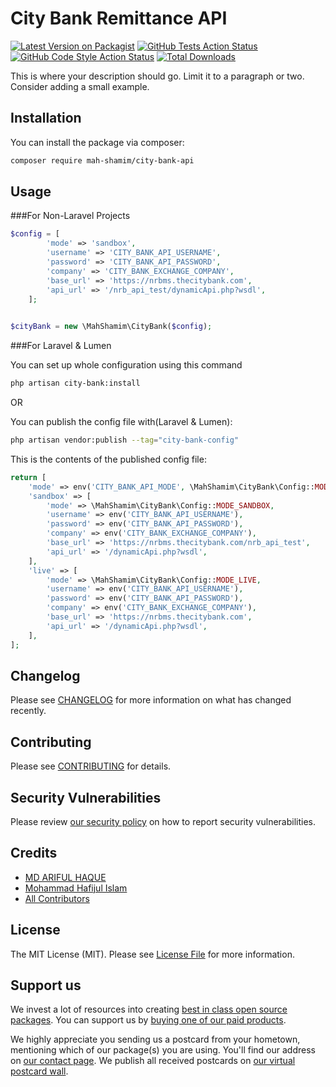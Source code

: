 # City Bank Remittance API

[![Latest Version on Packagist](https://img.shields.io/packagist/v/mah-shamim/city-bank-api.svg?style=flat-square)](https://packagist.org/packages/mah-shamim/city-bank-api)
[![GitHub Tests Action Status](https://img.shields.io/github/workflow/status/mah-shamim/city-bank-api/run-tests?label=tests)](https://github.com/mah-shamim/city-bank-api/actions?query=workflow%3Arun-tests+branch%3Amain)
[![GitHub Code Style Action Status](https://img.shields.io/github/workflow/status/mah-shamim/city-bank-api/Fix%20PHP%20code%20style%20issues?label=code%20style)](https://github.com/mah-shamim/city-bank-api/actions?query=workflow%3A"Fix+PHP+code+style+issues"+branch%3Amain)
[![Total Downloads](https://img.shields.io/packagist/dt/mah-shamim/city-bank-api.svg?style=flat-square)](https://packagist.org/packages/mah-shamim/city-bank-api)

This is where your description should go. Limit it to a paragraph or two. Consider adding a small example.

## Installation

You can install the package via composer:

```bash
composer require mah-shamim/city-bank-api
```

## Usage

###For Non-Laravel Projects
```php
$config = [
        'mode' => 'sandbox',
        'username' => 'CITY_BANK_API_USERNAME',
        'password' => 'CITY_BANK_API_PASSWORD',
        'company' => 'CITY_BANK_EXCHANGE_COMPANY',
        'base_url' => 'https://nrbms.thecitybank.com',
        'api_url' => '/nrb_api_test/dynamicApi.php?wsdl',
    ];
    

$cityBank = new \MahShamim\CityBank($config);
```

###For Laravel & Lumen

You can set up whole configuration using this command
```bash
php artisan city-bank:install
```

OR

You can publish the config file with(Laravel & Lumen):
```bash
php artisan vendor:publish --tag="city-bank-config"
```

This is the contents of the published config file:

```php
return [
    'mode' => env('CITY_BANK_API_MODE', \MahShamim\CityBank\Config::MODE_SANDBOX), //sandbox, live
    'sandbox' => [
        'mode' => \MahShamim\CityBank\Config::MODE_SANDBOX,
        'username' => env('CITY_BANK_API_USERNAME'),
        'password' => env('CITY_BANK_API_PASSWORD'),
        'company' => env('CITY_BANK_EXCHANGE_COMPANY'),
        'base_url' => 'https://nrbms.thecitybank.com/nrb_api_test',
        'api_url' => '/dynamicApi.php?wsdl',
    ],
    'live' => [
        'mode' => \MahShamim\CityBank\Config::MODE_LIVE,
        'username' => env('CITY_BANK_API_USERNAME'),
        'password' => env('CITY_BANK_API_PASSWORD'),
        'company' => env('CITY_BANK_EXCHANGE_COMPANY'),
        'base_url' => 'https://nrbms.thecitybank.com',
        'api_url' => '/dynamicApi.php?wsdl',
    ],
];
```
## Changelog

Please see [CHANGELOG](CHANGELOG.md) for more information on what has changed recently.

## Contributing

Please see [CONTRIBUTING](https://github.com/mah-shamim/.github/blob/main/CONTRIBUTING.md) for details.

## Security Vulnerabilities

Please review [our security policy](../../security/policy) on how to report security vulnerabilities.

## Credits

- [MD ARIFUL HAQUE](https://github.com/mah-shamim)
- [Mohammad Hafijul Islam](https://github.com/hafijul233)
- [All Contributors](../../contributors)

## License

The MIT License (MIT). Please see [License File](LICENSE.md) for more information.

## Support us

We invest a lot of resources into creating [best in class open source packages](https://spatie.be/open-source). You can support us by [buying one of our paid products](https://spatie.be/open-source/support-us).

We highly appreciate you sending us a postcard from your hometown, mentioning which of our package(s) you are using. You'll find our address on [our contact page](https://spatie.be/about-us). We publish all received postcards on [our virtual postcard wall](https://spatie.be/open-source/postcards).
